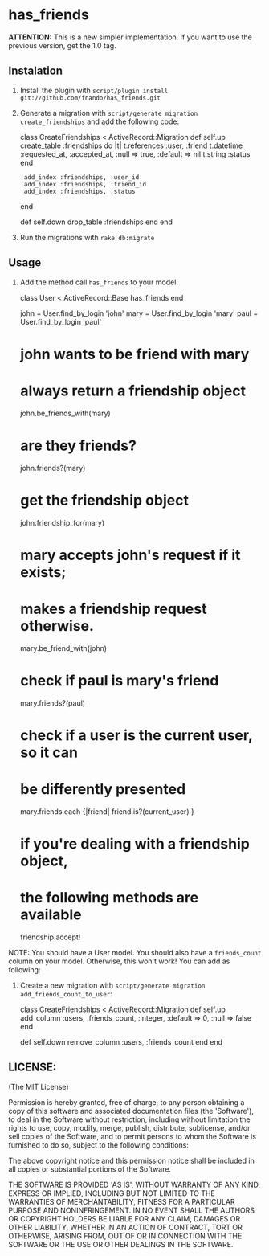 has_friends
===========

**ATTENTION:** This is a new simpler implementation. If you want to use the previous version,
get the 1.0 tag.

Instalation
-----------

1) Install the plugin with `script/plugin install git://github.com/fnando/has_friends.git`

2) Generate a migration with `script/generate migration create_friendships` and add the following code:

	class CreateFriendships < ActiveRecord::Migration
	  def self.up
	    create_table :friendships do |t|
	      t.references :user, :friend
	      t.datetime :requested_at, :accepted_at, :null => true, :default => nil
	      t.string :status
	    end
    
	    add_index :friendships, :user_id
	    add_index :friendships, :friend_id
	    add_index :friendships, :status
	  end

	  def self.down
	    drop_table :friendships
	  end
	end

3) Run the migrations with `rake db:migrate`

Usage
-----

1) Add the method call `has_friends` to your model.

	class User < ActiveRecord::Base
	  has_friends
	end

	john = User.find_by_login 'john'
	mary = User.find_by_login 'mary'
	paul = User.find_by_login 'paul'

	# john wants to be friend with mary
	# always return a friendship object
	john.be_friends_with(mary)

	# are they friends?
	john.friends?(mary)

	# get the friendship object
	john.friendship_for(mary)

	# mary accepts john's request if it exists;
	# makes a friendship request otherwise.
	mary.be_friend_with(john)

	# check if paul is mary's friend
	mary.friends?(paul)

	# check if a user is the current user, so it can
	# be differently presented
	mary.friends.each {|friend| friend.is?(current_user) }

	# if you're dealing with a friendship object,
	# the following methods are available
	friendship.accept!

NOTE: You should have a User model. You should also have a `friends_count` column
on your model. Otherwise, this won't work! You can add as following:

1) Create a new migration with `script/generate migration add_friends_count_to_user`:

	class CreateFriendships < ActiveRecord::Migration
	  def self.up
	    add_column :users, :friends_count, :integer, :default => 0, :null => false
	  end

	  def self.down
	    remove_column :users, :friends_count
	  end
	end

LICENSE:
--------

(The MIT License)

Permission is hereby granted, free of charge, to any person obtaining
a copy of this software and associated documentation files (the
'Software'), to deal in the Software without restriction, including
without limitation the rights to use, copy, modify, merge, publish,
distribute, sublicense, and/or sell copies of the Software, and to
permit persons to whom the Software is furnished to do so, subject to
the following conditions:

The above copyright notice and this permission notice shall be
included in all copies or substantial portions of the Software.

THE SOFTWARE IS PROVIDED 'AS IS', WITHOUT WARRANTY OF ANY KIND,
EXPRESS OR IMPLIED, INCLUDING BUT NOT LIMITED TO THE WARRANTIES OF
MERCHANTABILITY, FITNESS FOR A PARTICULAR PURPOSE AND NONINFRINGEMENT.
IN NO EVENT SHALL THE AUTHORS OR COPYRIGHT HOLDERS BE LIABLE FOR ANY
CLAIM, DAMAGES OR OTHER LIABILITY, WHETHER IN AN ACTION OF CONTRACT,
TORT OR OTHERWISE, ARISING FROM, OUT OF OR IN CONNECTION WITH THE
SOFTWARE OR THE USE OR OTHER DEALINGS IN THE SOFTWARE.